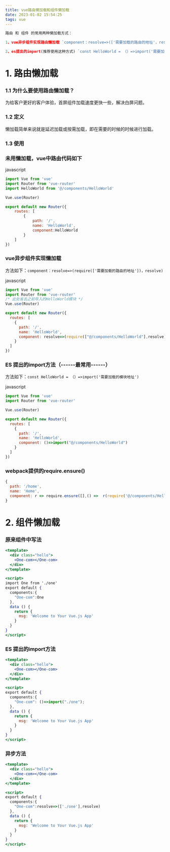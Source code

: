 ```yaml
---
title: vue路由懒加载和组件懒加载
date: 2023-01-02 15:54:25
tags: vue
---
```


```jsx
路由 和 组件 的常用两种懒加载方式：

1、vue异步组件实现路由懒加载 `component：resolve=>(['需要加载的路由的地址'，resolve])`

2、es提出的import(推荐使用这种方式) `const HelloWorld = （）=>import('需要加载的模块地址')`
```

# 1. 路由懒加载

### 1.1 为什么要使用路由懒加载？

为给客户更好的客户体验，首屏组件加载速度更快一些，解决白屏问题。

### 1.2 定义

懒加载简单来说就是延迟加载或按需加载，即在需要的时候的时候进行加载。

### 1.3 使用

### 未用懒加载，vue中路由代码如下

javascript

```jsx
import Vue from 'vue'
import Router from 'vue-router'
import HelloWorld from '@/components/HelloWorld'

Vue.use(Router)

export default new Router({
    routes: [
        {
            path: '/',
            name: 'HelloWorld',
            component:HelloWorld
        }
    ]
})
```

### vue异步组件实现懒加载

方法如下：`component：resolve=>(require(['需要加载的路由的地址'])，resolve)`

javascript

```jsx
import Vue from 'vue'
import Router from 'vue-router'
/* 此处省去之前导入的HelloWorld模块 */
Vue.use(Router)

export default new Router({
  routes: [
    {
      path: '/',
      name: 'HelloWorld',
      component: resolve=>(require(["@/components/HelloWorld"],resolve))
    }
  ]
})
```

### ES 提出的import方法（------最常用------）

方法如下：`const HelloWorld = （）=>import('需要加载的模块地址')` 

javascript

```jsx
import Vue from 'vue'
import Router from 'vue-router'

Vue.use(Router)

export default new Router({
  routes: [
    {
      path: '/',
      name: 'HelloWorld',
      component: ()=>import("@/components/HelloWorld")
    }
  ]
})
```

### webpack提供的require.ensure()

```jsx
{
  path: '/home',
  name: 'Home',
  component: r => require.ensure([],() =>  r(require('@/components/HelloWorld')), 'home')
}
```

# 2. 组件懒加载

### 原来组件中写法

```jsx
<template>
  <div class="hello">
    <One-com></One-com>
  </div>
</template>

<script>
import One from './one'
export default {
  components:{
    "One-com":One
  },
  data () {
    return {
      msg: 'Welcome to Your Vue.js App'
    }
  }
}
</script>
```

### ES 提出的import方法

```jsx
<template>
  <div class="hello">
    <One-com></One-com>
  </div>
</template>

<script>
export default {
  components:{
    "One-com": ()=>import("./one");
  },
  data () {
    return {
      msg: 'Welcome to Your Vue.js App'
    }
  }
}
</script>
```

### 异步方法

```jsx
<template>
  <div class="hello">
    <One-com></One-com>
  </div>
</template>

<script>
export default {
  components:{
    "One-com":resolve=>(['./one'],resolve)
  },
  data () {
    return {
      msg: 'Welcome to Your Vue.js App'
    }
  }
}
</script>
```